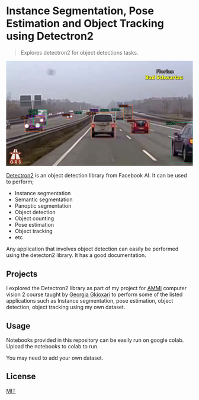 # Instance Segmentation, Pose Estimation and Object Tracking using Detectron2
> Explores detectron2 for object detections tasks.

![object tracking using detectron2](ObjectTracking/tracked_frames/1.jpg)

[Detectron2](https://github.com/facebookresearch/detectron2) is an object detection library from Facebook AI. It can be used to perform;

- Instance segmentation
- Semantic segmentation
- Panoptic segmentation
- Object detection
- Object counting
- Pose estimation
- Object tracking
- etc

Any application that involves object detection can easily be performed using the detecton2 library. It has a good documentation.

## Projects

I explored the Detectron2 library as part of my project for [AMMI](https://aimsammi.org/) computer vision 2 course taught by [Georgia Gkioxari](https://gkioxari.github.io/) to perform some of the listed applications such as Instance segmentation, pose estimation, object detection, object tracking using my own dataset.

## Usage

Notebooks provided in this repository can be easily run on google colab. Upload the notebooks to colab to run.

You may need to add your own dataset.

## License

[MIT](https://choosealicense.com/licenses/mit/)